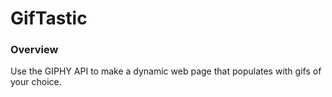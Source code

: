 # GifTastic

### Overview

Use the GIPHY API to make a dynamic web page that populates with gifs of your choice.

